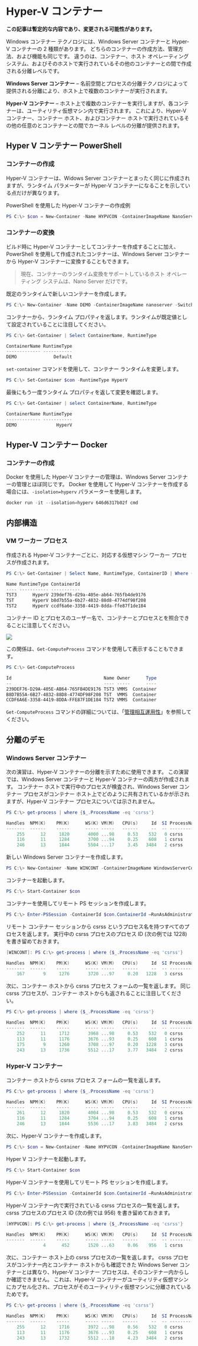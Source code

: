 # Hyper-V コンテナー

**この記事は暫定的な内容であり、変更される可能性があります。**

Windows コンテナー テクノロジには、Windows Server コンテナーと Hyper-V コンテナーの 2 種類があります。 どちらのコンテナーの作成方法、管理方法、および機能も同じです。 違うのは、コンテナー、ホスト オペレーティング システム、およびそのホストで実行されているその他のコンテナーとの間で作成される分離レベルです。

**Windows Server コンテナー** – 名前空間とプロセスの分離テクノロジによって提供される分離により、ホスト上で複数のコンテナーが実行されます。

**Hyper-V コンテナー** – ホスト上で複数のコンテナーを実行しますが、各コンテナーは、ユーティリティ仮想マシン内で実行されます。 これにより、Hyper-V コンテナー、コンテナー ホスト、およびコンテナー ホストで実行されているその他の任意のとコンテナーとの間でカーネル レベルの分離が提供されます。

## Hyper V コンテナー PowerShell

### コンテナーの作成

Hyper-V コンテナーは、Widows Server コンテナーとまったく同じに作成されますが、ランタイム パラメーターが Hyper-V コンテナーになることを示している点だけが異なります。

PowerShell を使用した Hyper-V コンテナーの作成例

```powershell
PS C:\> $con = New-Container -Name HYPVCON -ContainerImageName NanoServer -SwitchName "Virtual Switch" -RuntimeType HyperV
```

### コンテナーの変換

ビルド時に Hyper-V コンテナーとしてコンテナーを作成することに加え、PowerShell を使用して作成されたコンテナーは、Windows Server コンテナーから Hyper-V コンテナーに変換することもできます。

>現在、コンテナーのランタイム変換をサポートしているホスト オペレーティング システムは、Nano Server だけです。

既定のランタイムで新しいコンテナーを作成します。

```powershell
PS C:\> New-Container -Name DEMO -ContainerImageName nanoserver -SwitchName NAT
```
コンテナーから、ランタイム プロパティを返します。ランタイムが既定値として設定されていることに注目してください。

```powershell
PS C:\> Get-Container | Select ContainerName, RuntimeType

ContainerName RuntimeType
------------- -----------
DEMO              Default
```

`set-container` コマンドを使用して、コンテナー ランタイムを変更します。

```powershell
PS C:\> Set-Container $con -RuntimeType HyperV
```

最後にもう一度ランタイム プロパティを返して変更を確認します。

```powershell
PS C:\> Get-Container | select ContainerName, RuntimeType

ContainerName RuntimeType
------------- -----------
DEMO               HyperV
```

## Hyper-V コンテナー Docker

### コンテナーの作成

Docker を使用した Hyper-V コンテナーの管理は、Windows Server コンテナーの管理とほぼ同じです。 Docker を使用して Hyper-V コンテナーを作成する場合には、`-isolation=hyperv` パラメーターを使用します。

```powershell
docker run -it --isolation=hyperv 646d6317b02f cmd
```

## 内部構造

### VM ワーカー プロセス

作成される Hyper-V コンテナーごとに、対応する仮想マシン ワーカー プロセスが作成されます。

```powershell
PS C:\> Get-Container | Select Name, RuntimeType, ContainerID | Where {$_.RuntimeType -eq 'Hyperv'}

Name RuntimeType ContainerId
---- ----------- -----------
TST3      HyperV 239def76-d29a-405e-ab64-765fb4de9176
TST       HyperV b8d7b55a-6b27-4832-88d8-4774df98f208
TST2      HyperV ccdf6a6e-3358-4419-8dda-ffe87f1de184
```

コンテナー ID とプロセスのユーザー名で、コンテナーとプロセスとを照合できることに注意してください。

![](media/process.png)

この関係は、`Get-ComputeProcess` コマンドを使用して表示することもできます。

```powershell
PS C:\> Get-ComputeProcess

Id                                   Name Owner      Type
--                                   ---- -----      ----
239DEF76-D29A-405E-AB64-765FB4DE9176 TST3 VMMS  Container
B8D7B55A-6B27-4832-88D8-4774DF98F208 TST  VMMS  Container
CCDF6A6E-3358-4419-8DDA-FFE87F1DE184 TST2 VMMS  Container
```

`Get-ComputeProcess` コマンドの詳細については、「[管理相互運用性](./hcs_powershell.md)」を参照してください。

## 分離のデモ

### Windows Server コンテナー

次の演習は、Hyper-V コンテナーの分離を示すために使用できます。 この演習では、Windows Server コンテナーと Hyper-V コンテナーの両方が作成されます。 コンテナー ホストで実行中のプロセスが検査され、Windows Server コンテナー プロセスがコンテナー ホスト上でどのように共有されているかが示されますが、Hyper-V コンテナー プロセスについては示されません。

```powershell
PS C:\> get-process | where {$_.ProcessName -eq 'csrss'}

Handles  NPM(K)    PM(K)      WS(K) VM(M)   CPU(s)     Id  SI ProcessName
-------  ------    -----      ----- -----   ------     --  -- -----------
    255      12     1820       4000 ...98     0.53    532   0 csrss
    116      11     1284       3700 ...94     0.25    608   1 csrss
    246      13     1844       5504 ...17     3.45   3484   2 csrss
```

新しい Windows Server コンテナーを作成します。

```powershell
PS C:\> New-Container -Name WINCONT -ContainerImageName WindowsServerCore -SwitchName "Virtual Switch"
```

コンテナーを起動します。

```powershell
PS C:\> Start-Container $con
```

コンテナーを使用してリモート PS セッションを作成します。

```powershell
PS C:\> Enter-PSSession -ContainerId $con.ContainerId –RunAsAdministrator
```

リモート コンテナー セッションから csrss というプロセス名を持つすべてのプロセスを返します。 実行中の csrss プロセスのプロセス ID (次の例では 1228) を書き留めておきます。

```powershell
[WINCONT]: PS C:\> get-process | where {$_.ProcessName -eq 'csrss'}

Handles  NPM(K)    PM(K)      WS(K) VM(M)   CPU(s)     Id  SI ProcessName
-------  ------    -----      ----- -----   ------     --  -- -----------
    167       9     1276       3720 ...97     0.20   1228   3 csrss
```

次に、コンテナー ホストから csrss プロセス フォームの一覧を返します。 同じ csrss プロセスが、コンテナー ホストからも返されることに注目してください。

```powershell
PS C:\> get-process | where {$_.ProcessName -eq 'csrss'}

Handles  NPM(K)    PM(K)      WS(K) VM(M)   CPU(s)     Id  SI ProcessName
-------  ------    -----      ----- -----   ------     --  -- -----------
    252      11     1712       3968 ...98     0.53    532   0 csrss
    113      11     1176       3676 ...93     0.25    608   1 csrss
    175       9     1260       3708 ...97     0.20   1228   3 csrss
    243      13     1736       5512 ...17     3.77   3484   2 csrss
```
### Hyper-V コンテナー

コンテナー ホストから csrss プロセス フォームの一覧を返します。

```powershell
PS C:\> get-process | where {$_.ProcessName -eq 'csrss'}

Handles  NPM(K)    PM(K)      WS(K) VM(M)   CPU(s)     Id  SI ProcessName
-------  ------    -----      ----- -----   ------     --  -- -----------
    261      12     1820       4004 ...98     0.53    532   0 csrss
    116      11     1284       3704 ...94     0.25    608   1 csrss
    246      13     1844       5536 ...17     3.83   3484   2 csrss
```

次に、Hyper-V コンテナーを作成します。

```powershell
PS C:\> $con = New-Container -Name HYPVCON -ContainerImageName NanoServer -SwitchName "Virtual Switch" -RuntimeType HyperV
```

Hyper V コンテナーを起動します。

```powershell
PS C:\> Start-Container $con
```

Hyper-V コンテナーを使用してリモート PS セッションを作成します。

```powershell
PS C:\> Enter-PSSession -ContainerId $con.ContainerId –RunAsAdministrator
```

Hyper-V コンテナー内で実行されている csrss プロセスの一覧を返します。 csrss プロセスのプロセス ID (次の例では 956) を書き留めておきます。

```powershell
[HYPVCON]: PS C:\> get-process | where {$_.ProcessName -eq 'csrss'}

Handles  NPM(K)    PM(K)      WS(K) VM(M)   CPU(s)     Id  SI ProcessName
-------  ------    -----      ----- -----   ------     --  -- -----------
              4      452       1520 ...63     0.06    956   1 csrss
```

次に、コンテナー ホスト上の csrss プロセスの一覧を返します。 csrss プロセスがコンテナー内とコンテナー ホストからも確認できた Windows Server コンテナーとは異なり、Hyper-V コンテナー プロセスは、そのコンテナー内からしか確認できません。 これは、Hyper-V コンテナーがユーティリティ仮想マシンにカプセル化され、プロセスがそのユーティリティ仮想マシンに分離されているためです。

```powershell
PS C:\> get-process | where {$_.ProcessName -eq 'csrss'}

Handles  NPM(K)    PM(K)      WS(K) VM(M)   CPU(s)     Id  SI ProcessName
-------  ------    -----      ----- -----   ------     --  -- -----------
    255      12     1716       3972 ...98     0.56    532   0 csrss
    113      11     1176       3676 ...93     0.25    608   1 csrss
    243      13     1732       5512 ...18     4.23   3484   2 csrss
```




<!--HONumber=Jan16_HO1-->
